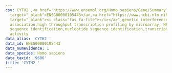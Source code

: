 ```yaml
---
csv: CYTH2 ,<a href="https://www.ensembl.org/Homo_sapiens/Gene/Summary?db=core;g=ENSG00000105443"
  target="_blank">ENSG00000105443</a>,<a href="https://www.ncbi.nlm.nih.gov/pubmed/28369544"
  target="_blank"><i class="fas fa-file"></i></a>",genetic interference,functional
  association,high throughput transcription profiling by microarray, HF73 cells,nucleotide
  sequence identification,nucleotide sequence identification,transcriptional regulation,down-regulates
  activity
data_alias: 'CYTH2 '
data_id: ENSG00000105443
data_numevidence: 1
data_species: Homo sapiens
data_taxid: '9606'
title: 'CYTH2 '
---
```

